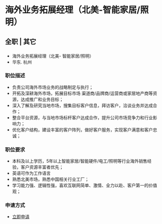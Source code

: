 
# 海外业务拓展经理（北美-智能家居/照明）
## 全职  |  其它
### 

- 海外业务拓展经理（北美- 智能家居/照明）
- 华东. 杭州
### 职位描述
- 负责公司海外市场业务的战略制定与执行；
- 开拓及深耕海外市场，拓展目标市场 渠道商/品牌商/运营商或家居地产商等资源，达成推广和业务目标；
- 深入了解及研究当地市场，搜集目标客户信息，拜访客户，洽谈业务并达成合作；
- 整合平台资源，与当地市场标杆客户达成合作，提升公司市场竞争力和行业影响力；
- 优化客户结构，建设丰富的客户阵列，做好客户服务，实现客户满意和客户忠诚；
### 职位要求
- 本科及以上学历，5年以上智能家居/智能硬件/电工/照明等行业海外销售经验，客户资源丰富者优先；
- 英语可作为工作语言
- 熟悉北美市场，熟悉中国相关行业工厂；
- 学习能力强、逻辑性强，喜欢互联网简单、激情、全力以赴、客户第一的价值观；
### 申请方式
- <a href="mailto:hr@tuya.com?subject=求职简历-海外业务拓展经理（北美-智能家居/照明）-来自GitHub">立即申请</a>
